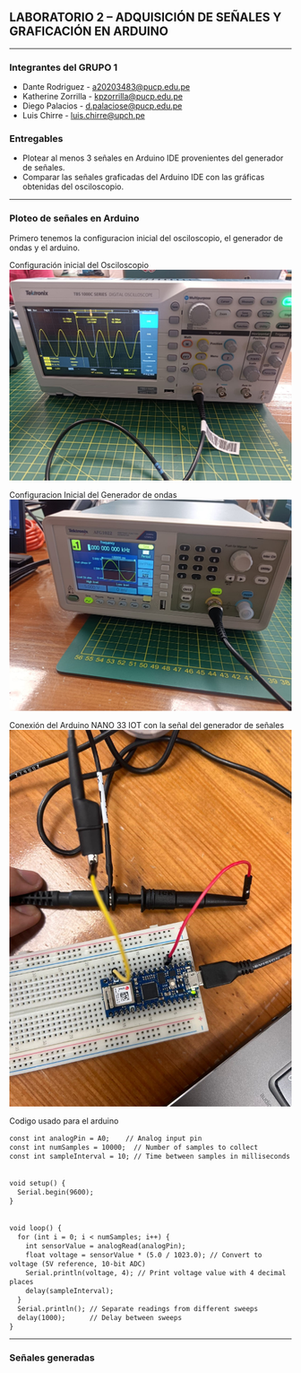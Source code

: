 ## LABORATORIO 2 – ADQUISICIÓN DE SEÑALES Y GRAFICACIÓN EN ARDUINO
---
### Integrantes del GRUPO 1
* Dante Rodriguez - a20203483@pucp.edu.pe
* Katherine Zorrilla - kpzorrilla@pucp.edu.pe
* Diego Palacios - d.palaciose@pucp.edu.pe
* Luis Chirre - luis.chirre@upch.pe

### Entregables
* Plotear al menos 3 señales en Arduino IDE provenientes del generador de señales.
* Comparar las señales graficadas del Arduino IDE con las gráficas obtenidas del osciloscopio.
---
### Ploteo de señales en Arduino

Primero tenemos la configuracion inicial del osciloscopio, el generador de ondas y el arduino.

Configuración inicial del Osciloscopio
![B1](imagenes/MISC1.jpg)

Configuracion Inicial del Generador de ondas
![B2](imagenes/MISC2.jpg)

Conexión del Arduino NANO 33 IOT con la señal del generador de señales
![B3](imagenes/MISC3.jpg)

Codigo usado para el arduino
```
const int analogPin = A0;    // Analog input pin
const int numSamples = 10000;  // Number of samples to collect
const int sampleInterval = 10; // Time between samples in milliseconds


void setup() {
  Serial.begin(9600);
}


void loop() {
  for (int i = 0; i < numSamples; i++) {
    int sensorValue = analogRead(analogPin);
    float voltage = sensorValue * (5.0 / 1023.0); // Convert to voltage (5V reference, 10-bit ADC)
    Serial.println(voltage, 4); // Print voltage value with 4 decimal places
    delay(sampleInterval);
  }
  Serial.println(); // Separate readings from different sweeps
  delay(1000);      // Delay between sweeps
}
```
---
### Señales generadas






